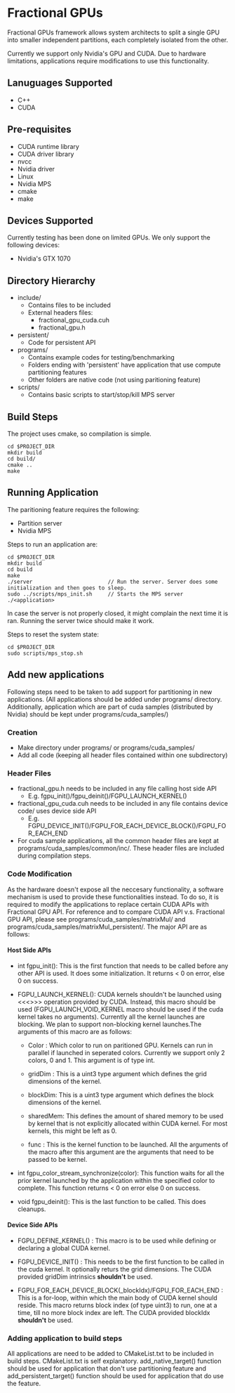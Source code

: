 # Fractional GPUs
Fractional GPUs framework allows system architects to split a single GPU into
smaller independent partitions, each completely isolated from the other. 

Currently we support only Nvidia's GPU and CUDA. Due to hardware limitations,
applications require modifications to use this functionality.

## Lanuguages Supported
* C++
* CUDA


## Pre-requisites
* CUDA runtime library
* CUDA driver library
* nvcc
* Nvidia driver
* Linux
* Nvidia MPS
* cmake
* make

## Devices Supported
Currently testing has been done on limited GPUs. We only support the following 
devices:
* Nvidia's GTX 1070

## Directory Hierarchy
* include/
    * Contains files to be included
    * External headers files:
        * fractional_gpu_cuda.cuh
        * fractional_gpu.h
* persistent/
    * Code for persistent API
* programs/
    * Contains example codes for testing/benchmarking
    * Folders ending with 'persistent' have application that use compute partitioning features
    * Other folders are native code (not using paritioning feature)
* scripts/
    * Contains basic scripts to start/stop/kill MPS server

## Build Steps
The project uses cmake, so compilation is simple.

```
cd $PROJECT_DIR
mkdir build
cd build/
cmake ..
make
```

## Running Application
The paritioning feature requires the following:
* Partition server
* Nvidia MPS

Steps to run an application are:
```
cd $PROJECT_DIR
mkdir build
cd build
make
./server                        // Run the server. Server does some initialization and then goes to sleep.
sudo ../scripts/mps_init.sh     // Starts the MPS server
./<application>
```

In case the server is not properly closed, it might complain the next time it is 
ran. Running the server twice should make it work.

Steps to reset the system state:
```
cd $PROJECT_DIR
sudo scripts/mps_stop.sh
```

## Add new applications
Following steps need to be taken to add support for partitioning in new
applications. (All applications should be added under programs/ directory.
Additionally, application which are part of cuda samples (distributed by Nvidia)
should be kept under programs/cuda_samples/)

### Creation
* Make directory under programs/ or programs/cuda_samples/
* Add all code (keeping all header files contained within one subdirectory)

### Header Files
* fractional_gpu.h needs to be included in any file calling host side API
    * E.g. fgpu_init()/fgpu_deinit()/FGPU_LAUNCH_KERNEL()
* fractional_gpu_cuda.cuh needs to be included in any file contains device code/
uses device side API
    * E.g. FGPU_DEVICE_INIT()/FGPU_FOR_EACH_DEVICE_BLOCK()/FGPU_FOR_EACH_END
* For cuda sample applications, all the common header files are kept at 
programs/cuda_samples/common/inc/. These header files are included during
compilation steps.

### Code Modification
As the hardware doesn't expose all the neccesary functionality, a software
mechanism is used to provide these functionalities instead. To do so, it is required
to modify the applications to replace certain CUDA APIs with Fractional GPU API.
For reference and to compare CUDA API v.s. Fractional GPU API, please see 
programs/cuda_samples/matrixMul/ and programs/cuda_samples/matrixMul_persistent/.
The major API are as follows:

#### Host Side APIs
* int fgpu_init(): This is the first function that needs to be called before any other
API is used. It does some initialization. It returns < 0 on error, else 0 on success.

* FGPU_LAUNCH_KERNEL(): CUDA kernels shouldn't be launched using <<<>>> operation
provided by CUDA. Instead, this macro should be used (FGPU_LAUNCH_VOID_KERNEL macro 
should be used if the cuda kernel takes no arguments). Currently all the kernel launches 
are blocking. We plan to support non-blocking kernel launches.The arguments of this macro
are as follows:

    * Color : Which color to run on paritioned GPU. Kernels can run in parallel if 
launched in seperated colors. Currently we support only 2 colors, 0 and 1. This 
argument is of type int.

    * gridDim : This is a uint3 type argument which defines the grid dimensions of 
the kernel.

    * blockDim: This is a uint3 type argument which defines the block dimensions of
the kernel.

    * sharedMem: This defines the amount of shared memory to be used by kernel that
is not explicitly allocated within CUDA kernel. For most kernels, this might be
left as 0.

    * func : This is the kernel function to be launched. All the arguments of the
    macro after this argument are the arguments that need to be passed to be kernel.

* int fgpu_color_stream_synchronize(color): This function waits for all the prior
kernel launched by the application within the specified color to complete.
This function returns < 0 on error else 0 on success.

* void fgpu_deinit(): This is the last function to be called. This does cleanups.
#### Device Side APIs

* FGPU_DEFINE_KERNEL() : This macro is to be used while defining or declaring
a global CUDA kernel.

* FGPU_DEVICE_INIT() : This needs to be the first function to be called in the
cuda kernel. It optionally returs the grid dimensions. The CUDA provided gridDim
intrinsics __shouldn't__ be used.

* FGPU_FOR_EACH_DEVICE_BLOCK(_blockIdx)/FGPU_FOR_EACH_END : This is a for-loop,
within which the main body of CUDA kernel should reside. This macro returns block
index (of type uint3) to run, one at a time, till no more block index are left.
The CUDA provided blockIdx __shouldn't__ be used.

### Adding application to build steps
All applications are need to be added to CMakeList.txt to be included in build steps.
CMakeList.txt is self explanatory. add_native_target() function should be used
for application that don't use partitioning feature and add_persistent_target()
function should be used for application that do use the feature.
